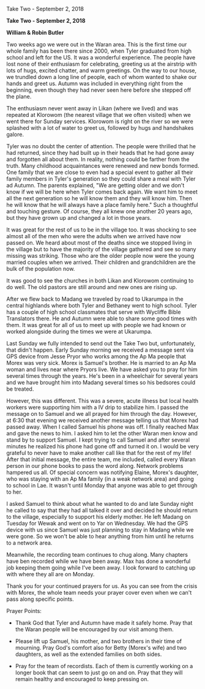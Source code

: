 Take Two - September 2, 2018

**Take Two - September 2, 2018**

**William & Robin Butler**

Two weeks ago we were out in the Waran area. This is the first time our
whole family has been there since 2000, when Tyler graduated from high
school and left for the US. It was a wonderful experience. The people
have lost none of their enthusiasm for celebrating, greeting us at the
airstrip with lots of hugs, excited chatter, and warm greetings. On the
way to our house, we trundled down a long line of people, each of whom
wanted to shake our hands and greet us. Autumn was included in
everything right from the beginning, even though they had never seen
here before she stepped off the plane.

The enthusiasm never went away in Likan (where we lived) and was
repeated at Klorowom (the nearest village that we often visited) when we
went there for Sunday services. Klorowom is right on the river so we
were splashed with a lot of water to greet us, followed by hugs and
handshakes galore.

Tyler was no doubt the center of attention. The people were thrilled
that he had returned, since they had built up in their heads that he had
gone away and forgotten all about them. In reality, nothing could be
farther from the truth. Many childhood acquaintances were renewed and
new bonds formed. One family that we are close to even had a special
event to gather all their family members in Tyler's generation so they
could share a meal with Tyler ad Autumn. The parents explained, "We are
getting older and we don't know if we will be here when Tyler comes back
again. We want him to meet all the next generation so he will know them
and they will know him. Then he will know that he will always have a
place family here." Such a thoughtful and touching gesture. Of course,
they all knew one another 20 years ago, but they have grown up and
changed a lot in those years.

It was great for the rest of us to be in the village too. It was
shocking to see almost all of the men who were the adults when we
arrived have now passed on. We heard about most of the deaths since we
stopped living in the village but to have the majority of the village
gathered and see so many missing was striking. Those who are the older
people now were the young married couples when we arrived. Their
children and grandchildren are the bulk of the population now.

It was good to see the churches in both Likan and Klorowom continuing to
do well. The old pastors are still around and new ones are rising up.

After we flew back to Madang we traveled by road to Ukarumpa in the
central highlands where both Tyler and Bethaney went to high school.
Tyler has a couple of high school classmates that serve with Wycliffe
Bible Translators there. He and Autumn were able to share some good
times with them. It was great for all of us to meet up with people we
had known or worked alongside during the times we were at Ukarumpa.

Last Sunday we fully intended to send out the Take Two but,
unfortunately, that didn't happen. Early Sunday morning we received a
message sent via GPS device from Jesse Pryor who works among the Ap Ma
people that Morex was very sick. Morex is Samuel's brother. He is
married to an Ap Ma woman and lives near where Pryors live. We have
asked you to pray for him several times through the years. He's been in
a wheelchair for several years and we have brought him into Madang
several times so his bedsores could be treated.

However, this was different. This was a severe, acute illness but local
health workers were supporting him with a IV drip to stabilize him. I
passed the message on to Samuel and we all prayed for him through the
day. However, at 6:30 that evening we received another message telling
us that Morex had passed away. When I called Samuel his phone was off. I
finally reached Max and gave the news to him. I asked him to let the
other Waran men know and stand by to support Samuel. I kept trying to
call Samuel and after several minutes he realized his phone had gone off
and turned it on. I would be very grateful to never have to make another
call like that for the rest of my life! After that initial message, the
entire team, me included, called every Waran person in our phone books
to pass the word along. Network problems hampered us all. Of special
concern was notifying Elaine, Morex's daughter, who was staying with an
Ap Ma family (in a weak network area) and going to school in Lae. It
wasn't until Monday that anyone was able to get through to her.

I asked Samuel to think about what he wanted to do and late Sunday night
he called to say that they had all talked it over and decided he should
return to the village, especially to support his elderly mother. He left
Madang on Tuesday for Wewak and went on to Yar on Wednesday. We had the
GPS device with us since Samuel was just planning to stay in Madang
while we were gone. So we won't be able to hear anything from him until
he returns to a network area.

Meanwhile, the recording team continues to chug along. Many chapters
have ben recorded while we have been away. Max has done a wonderful job
keeping them going while I've been away. I look forward to catching up
with where they all are on Monday.

Thank you for your continued prayers for us. As you can see from the
crisis with Morex, the whole team needs your prayer cover even when we
can't pass along specific points.

Prayer Points:

-   Thank God that Tyler and Autumn have made it safely home. Pray that
    the Waran people will be encouraged by our visit among them.

-   Please lift up Samuel, his mother, and two brothers in their time of
    mourning. Pray God's comfort also for Betty (Morex's wife) and two
    daughters, as well as the extended families on both sides.

-   Pray for the team of recordists. Each of them is currently working
    on a longer book that can seem to just go on and on. Pray that they
    will remain healthy and encouraged to keep pressing on.
